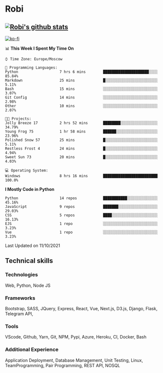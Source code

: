 # Robi

[![Robi's github stats](https://github-readme-stats-lime-theta.vercel.app/api?username=robimez&count_private=true&show_icons=true&theme=dark)](https://github.com/RobiMez/github-readme-stats)
---
[![ko-fi](https://ko-fi.com/img/githubbutton_sm.svg)](https://ko-fi.com/K3K74LSLU)

<!--START_SECTION:waka-->
📊 **This Week I Spent My Time On** 

```text
⌚︎ Time Zone: Europe/Moscow

💬 Programming Languages: 
Python                   7 hrs 6 mins        █████████████████████░░░░   85.84% 
Markdown                 25 mins             █░░░░░░░░░░░░░░░░░░░░░░░░   5.11% 
Bash                     15 mins             ░░░░░░░░░░░░░░░░░░░░░░░░░   3.07% 
Git Config               14 mins             ░░░░░░░░░░░░░░░░░░░░░░░░░   2.98% 
Other                    10 mins             ░░░░░░░░░░░░░░░░░░░░░░░░░   2.07%

🐱‍💻 Projects: 
Jolly Breeze 17          2 hrs 52 mins       ████████░░░░░░░░░░░░░░░░░   34.79% 
Young Frog 75            1 hr 58 mins        ██████░░░░░░░░░░░░░░░░░░░   23.96% 
Polished Snow 57         25 mins             █░░░░░░░░░░░░░░░░░░░░░░░░   5.11% 
Restless Frost 4         24 mins             █░░░░░░░░░░░░░░░░░░░░░░░░   4.94% 
Sweet Sun 73             20 mins             █░░░░░░░░░░░░░░░░░░░░░░░░   4.03%

💻 Operating System: 
Windows                  8 hrs 16 mins       █████████████████████████   100.0%

```

**I Mostly Code in Python** 

```text
Python                   14 repos            ███████████░░░░░░░░░░░░░░   45.16% 
JavaScript               9 repos             ███████░░░░░░░░░░░░░░░░░░   29.03% 
CSS                      5 repos             ████░░░░░░░░░░░░░░░░░░░░░   16.13% 
EJS                      1 repo              ░░░░░░░░░░░░░░░░░░░░░░░░░   3.23% 
Vue                      1 repo              ░░░░░░░░░░░░░░░░░░░░░░░░░   3.23%

```



 Last Updated on 11/10/2021
<!--END_SECTION:waka-->

## Technical skills

### Technologies 

Web, Python, Node JS

### Frameworks

Bootstrap, SASS, JQuery, Express, React, Vue, Next.js,
D3.js, Django, Flask, Telegram API,

### Tools

VScode, Github, Yarn, Git, NPM, Pypi, Azure, Heroku, CI, Docker, Bash

### Additional Experience

Application Deployment, Database Management, Unit Testing, Linux, TeamProgramming, Pair Programming, REST API, NOSQL
